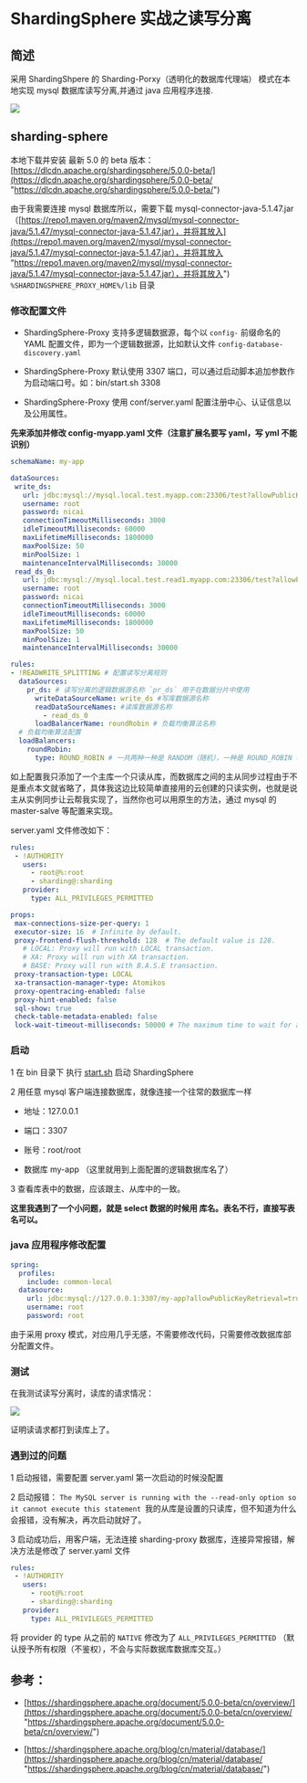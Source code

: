 # ShardingSphere 实战之读写分离

## 简述

采用 ShardingShpere 的 Sharding-Porxy（透明化的数据库代理端） 模式在本地实现 mysql 数据库读写分离,并通过 java 应用程序连接.

![](https://tva1.sinaimg.cn/large/008i3skNly1guhgp33asej61ha0u0n0602.jpg)

## sharding-sphere

本地下载并安装 最新 5.0 的 beta 版本：[https://dlcdn.apache.org/shardingsphere/5.0.0-beta/](https://dlcdn.apache.org/shardingsphere/5.0.0-beta/ "https://dlcdn.apache.org/shardingsphere/5.0.0-beta/")

由于我需要连接 mysql 数据库所以，需要下载 mysql-connector-java-5.1.47.jar（[https://repo1.maven.org/maven2/mysql/mysql-connector-java/5.1.47/mysql-connector-java-5.1.47.jar），并将其放入](https://repo1.maven.org/maven2/mysql/mysql-connector-java/5.1.47/mysql-connector-java-5.1.47.jar），并将其放入 "https://repo1.maven.org/maven2/mysql/mysql-connector-java/5.1.47/mysql-connector-java-5.1.47.jar），并将其放入") `%SHARDINGSPHERE_PROXY_HOME%/lib` 目录

### 修改配置文件

*   ShardingSphere-Proxy 支持多逻辑数据源，每个以 `config-` 前缀命名的 YAML 配置文件，即为一个逻辑数据源，比如默认文件 `config-database-discovery.yaml`

*   ShardingSphere-Proxy 默认使用 3307 端口，可以通过启动脚本追加参数作为启动端口号。如：bin/start.sh 3308

*   ShardingSphere-Proxy 使用 conf/server.yaml 配置注册中心、认证信息以及公用属性。

**先来添加并修改 config-myapp.yaml 文件（注意扩展名要写 yaml，写 yml 不能识别）**

```yaml
schemaName: my-app

dataSources:
 write_ds:
   url: jdbc:mysql://mysql.local.test.myapp.com:23306/test?allowPublicKeyRetrieval=true&useSSL=false&allowMultiQueries=true&serverTimezone=Asia/Shanghai&useSSL=false&autoReconnect=true&useUnicode=true&characterEncoding=utf-8&zeroDateTimeBehavior=convertToNull
   username: root
   password: nicai
   connectionTimeoutMilliseconds: 3000
   idleTimeoutMilliseconds: 60000
   maxLifetimeMilliseconds: 1800000
   maxPoolSize: 50
   minPoolSize: 1
   maintenanceIntervalMilliseconds: 30000
 read_ds_0:
   url: jdbc:mysql://mysql.local.test.read1.myapp.com:23306/test?allowPublicKeyRetrieval=true&useSSL=false&allowMultiQueries=true&serverTimezone=Asia/Shanghai&useSSL=false&autoReconnect=true&useUnicode=true&characterEncoding=utf-8&zeroDateTimeBehavior=convertToNull
   username: root
   password: nicai
   connectionTimeoutMilliseconds: 3000
   idleTimeoutMilliseconds: 60000
   maxLifetimeMilliseconds: 1800000
   maxPoolSize: 50
   minPoolSize: 1
   maintenanceIntervalMilliseconds: 30000

rules:
- !READWRITE_SPLITTING # 配置读写分离规则
  dataSources:
    pr_ds: # 读写分离的逻辑数据源名称 `pr_ds` 用于在数据分片中使用
      writeDataSourceName: write_ds #写库数据源名称
      readDataSourceNames: #读库数据源名称
        - read_ds_0
      loadBalancerName: roundRobin # 负载均衡算法名称
  # 负载均衡算法配置
  loadBalancers:
    roundRobin:
      type: ROUND_ROBIN # 一共两种一种是 RANDOM（随机），一种是 ROUND_ROBIN（轮询）

```

如上配置我只添加了一个主库一个只读从库，而数据库之间的主从同步过程由于不是重点本文就省略了，具体我这边比较简单直接用的云创建的只读实例，也就是说主从实例同步让云帮我实现了，当然你也可以用原生的方法，通过 mysql 的 master-salve 等配置来实现。

server.yaml 文件修改如下：

```yaml
rules:
 - !AUTHORITY
   users:
     - root@%:root
     - sharding@:sharding
   provider:
     type: ALL_PRIVILEGES_PERMITTED

props:
 max-connections-size-per-query: 1
 executor-size: 16  # Infinite by default.
 proxy-frontend-flush-threshold: 128  # The default value is 128.
   # LOCAL: Proxy will run with LOCAL transaction.
   # XA: Proxy will run with XA transaction.
   # BASE: Proxy will run with B.A.S.E transaction.
 proxy-transaction-type: LOCAL
 xa-transaction-manager-type: Atomikos
 proxy-opentracing-enabled: false
 proxy-hint-enabled: false
 sql-show: true
 check-table-metadata-enabled: false
 lock-wait-timeout-milliseconds: 50000 # The maximum time to wait for a lock

```

### 启动

1 在 bin 目录下 执行 [start.sh](http://start.sh "start.sh") 启动 ShardingSphere

2 用任意 mysql 客户端连接数据库，就像连接一个往常的数据库一样

*   地址：127.0.0.1

*   端口：3307

*   账号：root/root&#x20;

*   数据库 my-app （这里就用到上面配置的逻辑数据库名了）

3 查看库表中的数据，应该跟主、从库中的一致。

**这里我遇到了一个小问题，就是 select 数据的时候用 库名。表名不行，直接写表名可以。**

### java 应用程序修改配置

```yaml
spring:
  profiles:
    include: common-local
  datasource:
    url: jdbc:mysql://127.0.0.1:3307/my-app?allowPublicKeyRetrieval=true&useSSL=false&allowMultiQueries=true&serverTimezone=Asia/Shanghai&useSSL=false&autoReconnect=true&useUnicode=true&characterEncoding=utf-8&zeroDateTimeBehavior=convertToNull
    username: root
    password: root

```

由于采用 proxy 模式，对应用几乎无感，不需要修改代码，只需要修改数据库部分配置文件。

### 测试

在我测试读写分离时，读库的请求情况：

![](https://tva1.sinaimg.cn/large/008i3skNly1guhg2p2jhaj60qi0hyjs602.jpg)

证明读请求都打到读库上了。

### 遇到过的问题

1 启动报错，需要配置 server.yaml 第一次启动的时候没配置

2 启动报错： `The MySQL server is running with the --read-only option so it cannot execute this statement
`我的从库是设置的只读库，但不知道为什么会报错，没有解决，再次启动就好了。

3 启动成功后，用客户端，无法连接 sharding-proxy 数据库，连接异常报错，解决方法是修改了 server.yaml 文件

```yaml
rules:
 - !AUTHORITY
   users:
     - root@%:root
     - sharding@:sharding
   provider:
     type: ALL_PRIVILEGES_PERMITTED

```

将 provider 的 type  从之前的 `NATIVE` 修改为了 `ALL_PRIVILEGES_PERMITTED` （默认授予所有权限（不鉴权），不会与实际数据库数据库交互。）

## 参考：

*   [https://shardingsphere.apache.org/document/5.0.0-beta/cn/overview/](https://shardingsphere.apache.org/document/5.0.0-beta/cn/overview/ "https://shardingsphere.apache.org/document/5.0.0-beta/cn/overview/")

*   [https://shardingsphere.apache.org/blog/cn/material/database/](https://shardingsphere.apache.org/blog/cn/material/database/ "https://shardingsphere.apache.org/blog/cn/material/database/")

